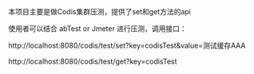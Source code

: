 本项目主要是做Codis集群压测，提供了set和get方法的api 

使用者可以结合 abTest or Jmeter 进行压测，调用接口：

http://localhost:8080/codis/test/set?key=codisTest&value=测试缓存AAA

http://localhost:8080/codis/test/get?key=codisTest